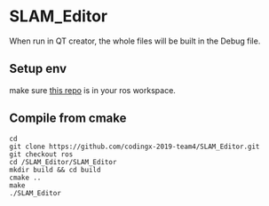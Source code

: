 # SLAM_Editor

When run in QT creator, the whole files will be built in the Debug file.

## Setup env 

make sure [this repo](https://github.com/codingx-2019-team4/slam_qt_vtk) is in your ros workspace.

## Compile from cmake

``` 
cd
git clone https://github.com/codingx-2019-team4/SLAM_Editor.git
git checkout ros
cd /SLAM_Editor/SLAM_Editor
mkdir build && cd build
cmake ..
make
./SLAM_Editor
``` 
